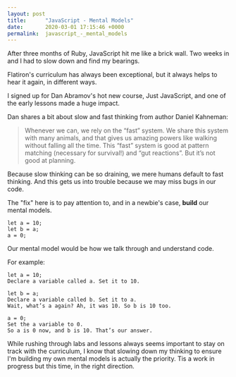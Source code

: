 ```yaml
---
layout: post
title:      "JavaScript - Mental Models"
date:       2020-03-01 17:15:46 +0000
permalink:  javascript_-_mental_models
---
```



After three months of Ruby, JavaScript hit me like a brick wall. Two weeks in and I had to slow down and find my bearings.

Flatiron's curriculum has always been exceptional, but it always helps to hear it again, in different ways.

I signed up for Dan Abramov's hot new course, Just JavaScript, and one of the early lessons made a huge impact.

Dan shares a bit about slow and fast thinking from author Daniel Kahneman:

> Whenever we can, we rely on the “fast” system. We share this system with many animals, and that gives us amazing powers like walking without falling all the time. This “fast” system is good at pattern matching (necessary for survival!) and “gut reactions”. But it’s not good at planning.
> 

Because slow thinking can be so draining, we mere humans default to fast thinking. And this gets us into trouble because we may miss bugs in our code.

The "fix" here is to pay attention to, and in a newbie's case, **build** our mental models.

```
let a = 10;
let b = a;
a = 0;
```

Our mental model would be how we talk through and understand code. 

For example:

```
let a = 10;
Declare a variable called a. Set it to 10.

let b = a;
Declare a variable called b. Set it to a.
Wait, what’s a again? Ah, it was 10. So b is 10 too.

a = 0;
Set the a variable to 0.
So a is 0 now, and b is 10. That’s our answer.
```

While rushing through labs and lessons always seems important to stay on track with the curriculum, I know that slowing down my thinking to ensure I'm building my own mental models is actually the priority. Tis a work in progress but this time, in the right direction.

